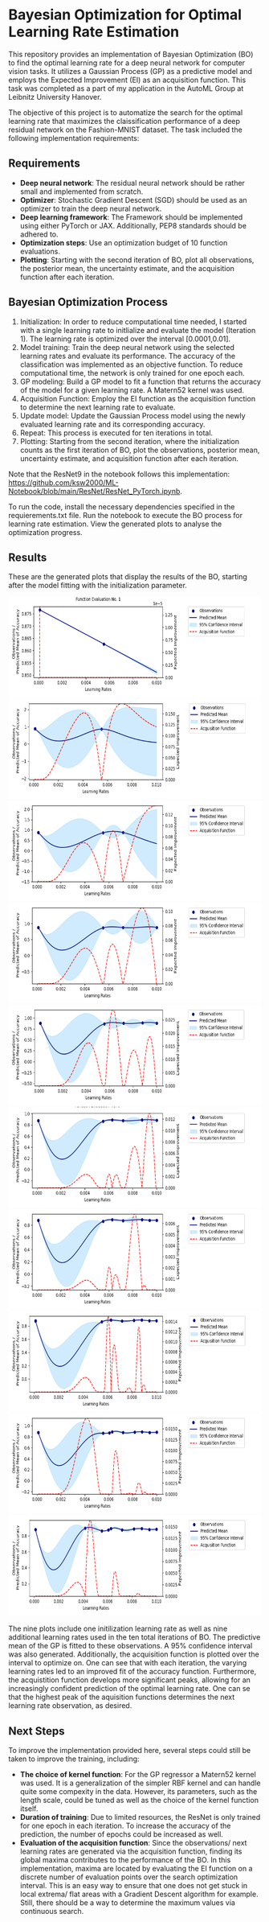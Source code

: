# Bayesian Optimization for Optimal Learning Rate Estimation
This repository provides an implementation of Bayesian Optimization (BO) to find the optimal learning rate for a deep neural network for computer vision tasks. It utilizes a Gaussian Process (GP) as a predictive model and employs the Expected Improvement (EI) as an acquisition function. This task was completed as a part of my application in the AutoML Group at Leibnitz University Hanover.

The objective of this project is to automatize the search for the optimal learning rate that maximizes the claissification performance of a deep residual network on the Fashion-MNIST dataset. The task included the following implementation requirements:
## Requirements
- __Deep neural network__: The residual neural network should be rather small and implemented from scratch.
- __Optimizer__: Stochastic Gradient Descent (SGD) should be used as an optimizer to train the deep neural network.
- __Deep learning framework__: The Framework should be implemented using either PyTorch or JAX. Additionally, PEP8 standards should be adhered to.
- __Optimization steps__: Use an optimization budget of 10 function evaluations.
- __Plotting__: Starting with the second iteration of BO, plot all observations, the posterior mean, the uncertainty estimate, and the acquisition function after each iteration.

## Bayesian Optimization Process
1. Initialization: In order to reduce computational time needed, I started with a single learning rate to initlialize and evaluate the model (Iteration 1). The learning rate is optimized over the interval [0.0001,0.01].
2. Model training: Train the deep neural network using the selected learning rates and evaluate its performance. The accuracy of the classification was implemented as an objective function. To reduce computational time, the network is only trained for one epoch each.
3. GP modeling: Build a GP model to fit a function that returns the accuracy of the model for a given learning rate. A Matern52 kernel was used.
4. Acquisition Function: Employ the EI function as the acquisition function to determine the next learning rate to evaluate.
5. Update model: Update the Gaussian Process model using the newly evaluated learning rate and its corresponding accuracy.
6. Repeat: This process is executed for ten iterations in total.
7. Plotting: Starting from the second iteration, where the initialization counts as the first iteration of BO, plot the observations, posterior mean, uncertainty estimate, and acquisition function after each iteration. 

Note that the ResNet9 in the notebook follows this implementation: https://github.com/ksw2000/ML-Notebook/blob/main/ResNet/ResNet_PyTorch.ipynb.

To run the code, install the necessary dependencies specified in the requierements.txt file. Run the notebook to execute the BO process for learning rate estimation. View the generated plots to analyse the optimization progress.

## Results
These are the generated plots that display the results of the BO, starting after the model fitting with the initialization parameter.

<div>
    <img src="plot results/bo_plot_0.png" alt=Slide 1" width="700" height="200" />
    <img src="plot results/bo_plot_1.png" alt=Slide 2" width="700" height="200" />
    <img src="plot results/bo_plot_2.png" alt=Slide 3" width="700" height="200" />
    <img src="plot results/bo_plot_3.png" alt=Slide 4" width="700" height="200" />
    <img src="plot results/bo_plot_4.png" alt=Slide 5" width="700" height="200" />
    <img src="plot results/bo_plot_5.png" alt=Slide 6" width="700" height="200" />
    <img src="plot results/bo_plot_6.png" alt=Slide 7" width="700" height="200" />
    <img src="plot results/bo_plot_7.png" alt=Slide 8" width="700" height="200" />
    <img src="plot results/bo_plot_8.png" alt=Slide 9" width="700" height="200" />
    <img src="plot results/bo_plot_9.png" alt=Slide 10" width="700" height="200" />                                                                           
</div>

The nine plots include one initilization learning rate as well as nine additional learning rates used in the ten total iterations of BO. The predictive mean of the GP is fitted to these observations. A 95% confidence interval was also generated. Additionally, the acquisition function is plotted over the interval to optimize on. One can see that with each iteration, the varying learning rates led to an improved fit of the accuracy function. Furthermore, the acquistition function develops more significant peaks, allowing for an increasingly confident prediction of the optimal learning rate. One can se that the highest peak of the aquisition functions determines the next learning rate observation, as desired.

## Next Steps
To improve the implementation provided here, several steps could still be taken to improve the training, including:
- __The choice of kernel function__: For the GP regressor a Matern52 kernel was used. It is a generalization of the simpler RBF kernel and can handle quite some compexity in the data. However, its parameters, such as the length scale, could be tuned as well as the choice of the kernel function itself.
- __Duration of training__: Due to limited resources, the ResNet is only trained for one epoch in each iteration. To increase the accuracy of the prediction, the number of epochs could be increased as well.
- __Evaluation of the acquisition function__: Since the observations/ next learning rates are generated via the acquisition function, finding its global maxima contributes to the performance of the BO. In this implementation, maxima are located by evaluating the EI function on a discrete number of evaluation points over the search optimization interval. This is an easy way to ensure that one does not get stuck in local extrema/ flat areas with a Gradient Descent algorithm for example. Still, there should be a way to determine the maximum values via continuous search.
